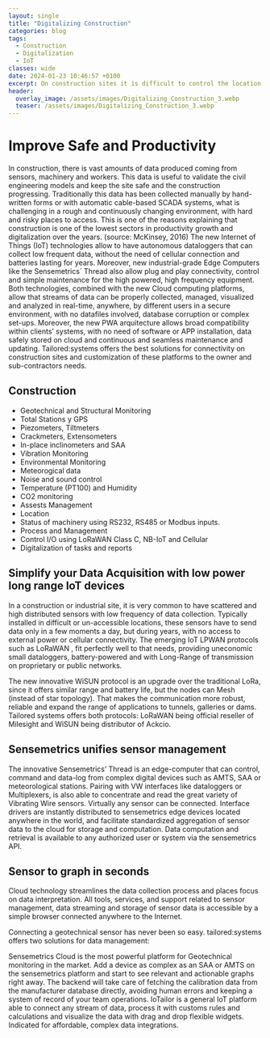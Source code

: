 ```yaml
---
layout: single
title: "Digitalizing Construction"
categories: blog
tags:
  - Construction
  - Digitalization
  - IoT
classes: wide
date: 2024-01-23 10:46:57 +0100
excerpt: On construction sites it is difficult to control the location and use of small machinery. Much of this is shared by several work teams, which makes it even more difficult to manage their usage of without falling into an excess of machinery on site.
header:
  overlay_image: /assets/images/Digitalizing_Construction_3.webp
  teaser: /assets/images/Digitalizing_Construction_3.webp
---
```


# Improve Safe and Productivity

In construction, there is vast amounts of data produced coming from sensors, machinery and workers. This data is useful to validate the civil engineering models and keep the site safe and the construction progressing.
Traditionally this data has been collected manually by hand-written forms or with automatic cable-based SCADA systems, what is challenging in a rough and continuously changing environment, with hard and risky places to access. This is one of the reasons explaining that construction is one of the lowest sectors in productivity growth and digitalization over the years. (source: McKinsey, 2016)
The new Internet of Things (IoT) technologies allow to have autonomous dataloggers that can collect low frequent data, without the need of cellular connection and batteries lasting for years. Moreover, new industrial-grade Edge Computers like the Sensemetrics´ Thread also allow plug and play connectivity, control and simple maintenance for the high powered, high frequency equipment.
Both technologies, combined with the new Cloud computing platforms, allow that streams of data can be properly collected, managed, visualized and analyzed in real-time, anywhere, by different users in a secure environment, with no datafiles involved, database corruption or complex set-ups.
Moreover, the new PWA arquitecture allows broad compatibility within clients’ systems, with no need of software or APP installation, data safely stored on cloud and continuous and seamless maintenance and updating.
Tailored:systems offers the best solutions for connectivity on construction sites and customization of these platforms to the owner and sub-contractors needs.

## Construction

- Geotechnical and Structural Monitoring
- Total Stations y GPS
- Piezometers, Tiltmeters
- Crackmeters, Extensometers
- In-place inclinometers and SAA
- Vibration Monitoring
- Environmental Monitoring
- Meteorogical data
- Noise and sound control
- Temperature (PT100) and Humidity
- CO2 monitoring
- Assests Management
- Location
- Status of machinery using RS232, RS485 or Modbus inputs.
- Process and Management
- Control I/O using LoRaWAN Class C, NB-IoT and Cellular
- Digitalization of tasks and reports

## Simplify your Data Acquisition with low power long range IoT devices

In a construction or industrial site, it is very common to have scattered and high distributed sensors with low frequency of data collection. Typically installed in difficult or un-accessible locations, these sensors have to send data only in a few moments a day, but during years, with no access to external power or cellular connectivity.
The emerging IoT LPWAN protocols such as LoRaWAN , fit perfectly well to that needs, providing uneconomic small dataloggers, battery-powered and with Long-Range of transmission on proprietary or public networks.

The new innovative WiSUN protocol is an upgrade over the traditional LoRa, since it offers similar range and battery life, but the nodes can Mesh (instead of star topology). That makes the communication more robust, reliable and expand the range of applications to tunnels, galleries or dams.
Tailored systems offers both protocols: LoRaWAN being official reseller of Milesight and WiSUN being distributor of Ackcio.

## Sensemetrics unifies sensor management

The innovative Sensemetrics’ Thread is an edge-computer that can control, command and data-log from complex digital devices such as AMTS, SAA or meteorological stations. Pairing with VW interfaces like dataloggers or Multiplexers, is also able to concentrate and read the great variety of Vibrating Wire sensors.
Virtually any sensor can be connected. Interface drivers are instantly distributed to sensemetrics edge devices located anywhere in the world, and facilitate standardized aggregation of sensor data to the cloud for storage and computation.
Data computation and retrieval is available to any authorized user or system via the sensemetrics API.

## Sensor to graph in seconds

Cloud technology streamlines the data collection process and places focus on data interpretation. All tools, services, and support related to sensor management, data streaming and storage of sensor data is accessible by a simple browser connected anywhere to the Internet.

Connecting a geotechnical sensor has never been so easy. tailored:systems offers two solutions for data management:

Sensemetrics Cloud is the most powerful platform for Geotechnical monitoring in the market. Add a device as complex as an SAA or AMTS on the sensemetrics platform and start to see relevant and actionable graphs right away. The backend will take care of fetching the calibration data from the manufacturer database directly, avoiding human errors and keeping a system of record of your team operations.
IoTailor is a general IoT platform able to connect any stream of data, process it with customs rules and calculations and visualize the data with drag and drop flexible widgets. Indicated for affordable, complex data integrations.
